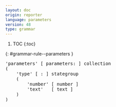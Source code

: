 ```yaml
---
layout: doc
origin: reporter
language: parameters
version: 48
type: grammar
---
```


1. TOC
{:toc}


{: #grammar-rule--parameters }
<div class="language-js highlighter-rouge">
<div class="highlight">
<pre class="highlight language-js code-custom">
'<span class="token string">parameters</span>' [ <span class="token operator">parameters:</span> ] collection
(
	'<span class="token string">type</span>' [ <span class="token operator">:</span> ] stategroup
	(
		'<span class="token string">number</span>' [ <span class="token operator">number</span> ]
		'<span class="token string">text</span>'   [ <span class="token operator">text</span> ]
	)
)
</pre>
</div>
</div>
